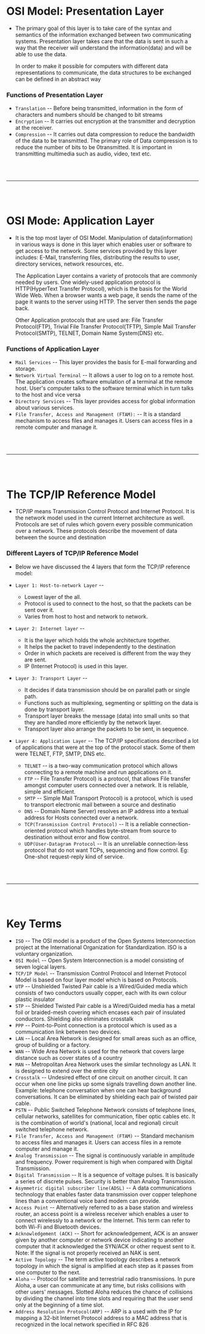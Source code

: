 # OSI Model: Presentation Layer

- The primary goal of this layer is to take care of the syntax and semantics of the information exchanged between two communicating systems. Presentation layer takes care that the data is sent in such a way that the receiver will understand the information(data) and will be able to use the data.

  In order to make it possible for computers with different data representations to communicate, the data structures to be exchanged can be defined in an abstract way

### Functions of Presentation Layer

- `Translation` -- Before being transmitted, information in the form of characters and numbers should be changed to bit streams 
- `Encryption` -- It carries out encryption at the transmitter and decryption at the receiver.
- `Compression` -- It carries out data compression to reduce the bandwidth of the data to be transmitted. The primary role of Data compression is to reduce the number of bits to be 0transmitted. It is important in transmitting multimedia such as audio, video, text etc.


<br>
<br>

---

<br>
<Br>

# OSI Mode: Application Layer

- It is the top most layer of OSI Model. Manipulation of data(information) in various ways is done in this layer which enables user or software to get access to the network. Some services provided by this layer includes: E-Mail, transferring files, distributing the results to user, directory services, network resources, etc.

  The Application Layer contains a variety of protocols that are commonly needed by users. One widely-used application protocol is HTTP(HyperText Transfer Protocol), which is the basis for the World Wide Web. When a browser wants a web page, it sends the name of the page it wants to the server using HTTP. The server then sends the page back.

  Other Application protocols that are used are: File Transfer Protocol(FTP), Trivial File Transfer Protocol(TFTP), Simple Mail Transfer Protocol(SMTP), TELNET, Domain Name System(DNS) etc.

### Functions of Application Layer

- `Mail Services` -- This layer provides the basis for E-mail forwarding and storage.
- `Network Virtual Terminal` --  It allows a user to log on to a remote host. The application creates software emulation of a terminal at the remote host. User's computer talks to the software terminal which in turn talks to the host and vice versa
- `Directory Services` -- This layer provides access for global information about various services.
- `File Transfer, Access and Management (FTAM):` -- It is a standard mechanism to access files and manages it. Users can access files in a remote computer and manage it.

<br>
<br>

---

<br>
<br>

# The TCP/IP Reference Model

- TCP/IP means Transmission Control Protocol and Internet Protocol. It is the network model used in the current Internet architecture as well. Protocols are set of rules which govern every possible communication over a network. These protocols describe the movement of data between the source and destination

### Different Layers of TCP/IP Reference Model

- Below we have discussed the 4 layers that form the TCP/IP reference model:

- `Layer 1: Host-to-network Layer` --
  - Lowest layer of the all.
  - Protocol is used to connect to the host, so that the packets can be sent over it.
  - Varies from host to host and network to network.

- `Layer 2: Internet layer` --
  - It is the layer which holds the whole architecture together.
  - It helps the packet to travel independently to the destination
  - Order in which packets are received is different from the way they are sent.
  - IP (Internet Protocol) is used in this layer.

- `Layer 3: Transport Layer` --
  - It decides if data transmission should be on parallel path or single path.
  - Functions such as multiplexing, segmenting or splitting on the data is done by transport layer.
  - Transport layer breaks the message (data) into small units so that they are handled more efficiently by the network layer.
  - Transport layer also arrange the packets to be sent, in sequence.

- `Layer 4: Application Layer` -- The TCP/IP specifications described a lot of applications that were at the top of the protocol stack. Some of them were TELNET, FTP, SMTP, DNS etc.
  - `TELNET` -- is a two-way communication protocol which allows connecting to a remote machine and run applications on it.
  - `FTP` -- File Transfer Protocol) is a protocol, that allows File transfer amongst computer users connected over a network. It is reliable, simple and efficient.
  - `SMTP` -- Simple Mail Transport Protocol) is a protocol, which is used to transport electronic mail between a source and destinatio
  - `DNS` -- Domain Name Server) resolves an IP address into a textual address for Hosts connected over a network.
  - `TCP(Transmission Control Protocol)` -- It is a reliable connection-oriented protocol which handles byte-stream from source to destination without error and flow control.
  - `UDP(User-Datagram Protocol` --  It is an unreliable connection-less protocol that do not want TCPs, sequencing and flow control. Eg: One-shot request-reply kind of service.

<br>
<br>

---

<bR>
<bR>

# Key Terms

- `ISO` -- 	The OSI model is a product of the Open Systems Interconnection project at the International Organization for Standardization. ISO is a voluntary organization.
- `OSI Model` -- 	Open System Interconnection is a model consisting of seven logical layers.
- `TCP/IP Model` -- Transmission Control Protocol and Internet Protocol Model is based on four layer model which is based on Protocols.
- `UTP` -- Unshielded Twisted Pair cable is a Wired/Guided media which consists of two conductors usually copper, each with its own colour plastic insulator
- `STP` -- Shielded Twisted Pair cable is a Wired/Guided media has a metal foil or braided-mesh covering which encases each pair of insulated conductors. Shielding also eliminates crosstalk
- `PPP` -- 	Point-to-Point connection is a protocol which is used as a communication link between two devices.
- `LAN` -- 	Local Area Network is designed for small areas such as an office, group of building or a factory.
- `WAN` -- Wide Area Network is used for the network that covers large distance such as cover states of a country
- `MAN` -- Metropolitan Area Network uses the similar technology as LAN. It is designed to extend over the entire city
- `Crosstalk` -- Undesired effect of one circuit on another circuit. It can occur when one line picks up some signals travelling down another line. Example: telephone conversation when one can hear background conversations. It can be eliminated by shielding each pair of twisted pair cable.
- `PSTN` -- 	Public Switched Telephone Network consists of telephone lines, cellular networks, satellites for communication, fiber optic cables etc. It is the combination of world's (national, local and regional) circuit switched telephone network.
- `File Transfer, Access and Management (FTAM)` -- Standard mechanism to access files and manages it. Users can access files in a remote computer and manage it.
- `Analog Transmission` -- The signal is continuously variable in amplitude and frequency. Power requirement is high when compared with Digital Transmission.
- `Digital Transmission` -- It is a sequence of voltage pulses. It is basically a series of discrete pulses. Security is better than Analog Transmission.
- `Asymmetric digital subscriber line(ADSL)` -- A data communications technology that enables faster data transmission over copper telephone lines than a conventional voice band modem can provide.
- `Access Point` -- Alternatively referred to as a base station and wireless router, an access point is a wireless receiver which enables a user to connect wirelessly to a network or the Internet. This term can refer to both Wi-Fi and Bluetooth devices.
- `Acknowledgement (ACK)` -- Short for acknowledgement, ACK is an answer given by another computer or network device indicating to another computer that it acknowledged the SYN/ACK or other request sent to it.
Note: If the signal is not properly received an NAK is sent.
- `Active Topology` -- The term active topology describes a network topology in which the signal is amplified at each step as it passes from one computer to the next.
- `Aloha` -- 	Protocol for satellite and terrestrial radio transmissions. In pure Aloha, a user can communicate at any time, but risks collisions with other users' messages. Slotted Aloha reduces the chance of collisions by dividing the channel into time slots and requiring that the user send only at the beginning of a time slot.
- `Address Resolution Protocol(ARP)` -- ARP is a used with the IP for mapping a 32-bit Internet Protocol address to a MAC address that is recognized in the local network specified in RFC 826
    
    
    
    
